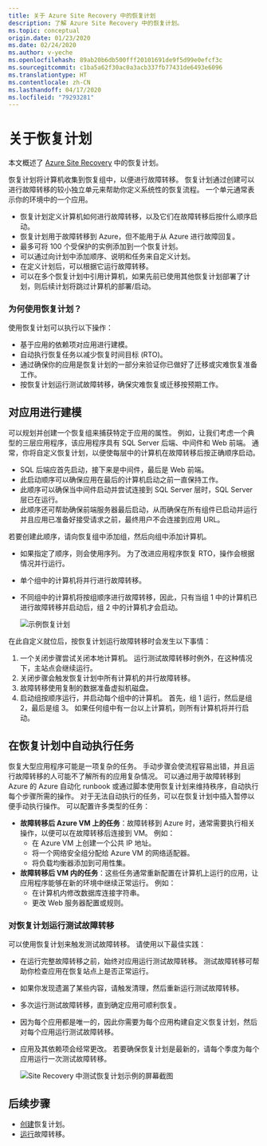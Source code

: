 ```yaml
---
title: 关于 Azure Site Recovery 中的恢复计划
description: 了解 Azure Site Recovery 中的恢复计划。
ms.topic: conceptual
origin.date: 01/23/2020
ms.date: 02/24/2020
ms.author: v-yeche
ms.openlocfilehash: 89ab20b6db500fff20101691de9f5d99e0efcf3c
ms.sourcegitcommit: c1ba5a62f30ac0a3acb337fb77431de6493e6096
ms.translationtype: HT
ms.contentlocale: zh-CN
ms.lasthandoff: 04/17/2020
ms.locfileid: "79293281"
---
```

# <a name="about-recovery-plans"></a>关于恢复计划

本文概述了 [Azure Site Recovery](site-recovery-overview.md) 中的恢复计划。

恢复计划将计算机收集到恢复组中，以便进行故障转移。 恢复计划通过创建可以进行故障转移的较小独立单元来帮助你定义系统性的恢复流程。 一个单元通常表示你的环境中的一个应用。

- 恢复计划定义计算机如何进行故障转移，以及它们在故障转移后按什么顺序启动。
- 恢复计划用于故障转移到 Azure，但不能用于从 Azure 进行故障回复。
- 最多可将 100 个受保护的实例添加到一个恢复计划。
- 可以通过向计划中添加顺序、说明和任务来自定义计划。
- 在定义计划后，可以根据它运行故障转移。
- 可以在多个恢复计划中引用计算机，如果先前已使用其他恢复计划部署了计划，则后续计划将跳过计算机的部署/启动。

### <a name="why-use-a-recovery-plan"></a>为何使用恢复计划？

使用恢复计划可以执行以下操作：

* 基于应用的依赖项对应用进行建模。
* 自动执行恢复任务以减少恢复时间目标 (RTO)。
* 通过确保你的应用是恢复计划的一部分来验证你已做好了迁移或灾难恢复准备工作。
* 按恢复计划运行测试故障转移，确保灾难恢复或迁移按预期工作。

## <a name="model-apps"></a>对应用进行建模

可以规划并创建一个恢复组来捕获特定于应用的属性。 例如，让我们考虑一个典型的三层应用程序，该应用程序具有 SQL Server 后端、中间件和 Web 前端。 通常，你将自定义恢复计划，以便使每层中的计算机在故障转移后按正确顺序启动。

- SQL 后端应首先启动，接下来是中间件，最后是 Web 前端。
- 此启动顺序可以确保应用在最后的计算机启动之前一直保持工作。
- 此顺序可以确保当中间件启动并尝试连接到 SQL Server 层时，SQL Server 层已在运行。 
- 此顺序还可帮助确保前端服务器最后启动，从而确保在所有组件已启动并运行并且应用已准备好接受请求之前，最终用户不会连接到应用 URL。

若要创建此顺序，请向恢复组中添加组，然后向组中添加计算机。

- 如果指定了顺序，则会使用序列。 为了改进应用程序恢复 RTO，操作会根据情况并行运行。
- 单个组中的计算机将并行进行故障转移。
- 不同组中的计算机将按组顺序进行故障转移，因此，只有当组 1 中的计算机已进行故障转移并启动后，组 2 中的计算机才会启动。

    ![示例恢复计划](./media/recovery-plan-overview/rp.png)

在此自定义就位后，按恢复计划运行故障转移时会发生以下事情： 

1. 一个关闭步骤尝试关闭本地计算机。 运行测试故障转移时例外，在这种情况下，主站点会继续运行。 
2. 关闭步骤会触发恢复计划中所有计算机的并行故障转移。
3. 故障转移使用复制的数据准备虚拟机磁盘。
4. 启动组按顺序运行，并启动每个组中的计算机。 首先，组 1 运行，然后是组 2，最后是组 3。 如果任何组中有一台以上计算机，则所有计算机将并行启动。

## <a name="automate-tasks-in-recovery-plans"></a>在恢复计划中自动执行任务

恢复大型应用程序可能是一项复杂的任务。 手动步骤会使流程容易出错，并且运行故障转移的人可能不了解所有的应用复杂情况。 可以通过用于故障转移到 Azure 的 Azure 自动化 runbook 或通过脚本使用恢复计划来维持秩序，自动执行每个步骤所需的操作。 对于无法自动执行的任务，可以在恢复计划中插入暂停以便手动执行操作。 可以配置许多类型的任务：

* **故障转移后 Azure VM 上的任务**：故障转移到 Azure 时，通常需要执行相关操作，以便可以在故障转移后连接到 VM。 例如： 
    * 在 Azure VM 上创建一个公共 IP 地址。
    * 将一个网络安全组分配给 Azure VM 的网络适配器。
    * 将负载均衡器添加到可用性集。
* **故障转移后 VM 内的任务**：这些任务通常重新配置在计算机上运行的应用，让应用程序能够在新的环境中继续正常运行。 例如：
    * 在计算机内修改数据库连接字符串。
    * 更改 Web 服务器配置或规则。

### <a name="run-a-test-failover-on-recovery-plans"></a>对恢复计划运行测试故障转移

可以使用恢复计划来触发测试故障转移。 请使用以下最佳实践：

- 在运行完整故障转移之前，始终对应用运行测试故障转移。 测试故障转移可帮助你检查应用在恢复站点上是否正常运行。
- 如果你发现遗漏了某些内容，请触发清理，然后重新运行测试故障转移。 
- 多次运行测试故障转移，直到确定应用可顺利恢复。
- 因为每个应用都是唯一的，因此你需要为每个应用构建自定义恢复计划，然后对每个应用运行测试故障转移。
- 应用及其依赖项会经常更改。 若要确保恢复计划是最新的，请每个季度为每个应用运行一次测试故障转移。

    ![Site Recovery 中测试恢复计划示例的屏幕截图](./media/recovery-plan-overview/rptest.png)

<!-- Not Available on ## Watch the video-->
<!-- Not Available on https://channel9.msdn.com/-->

## <a name="next-steps"></a>后续步骤

- [创建](site-recovery-create-recovery-plans.md)恢复计划。
- [运行](site-recovery-failover.md)故障转移。

<!-- Update_Description: update meta properties, wording update, update link -->